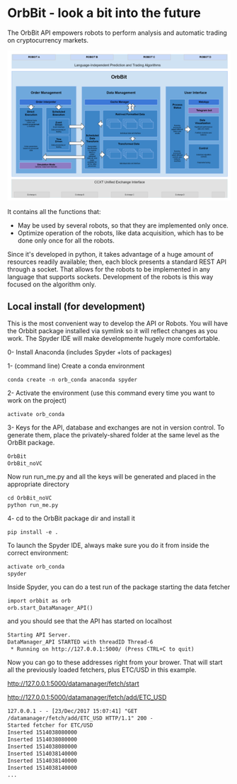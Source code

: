 OrbBit - look a bit into the future
===================================
The OrbBit API empowers robots to perform analysis and automatic trading on cryptocurrency markets.

![alt text](./docs/diagrams/OrbBit_Block_Diagram.png)

It contains all the functions that:
 - May be used by several robots, so that they are implemented only once. 
 - Optimize operation of the robots, like data acquisition, which has to be done only once for all the robots.

Since it's developed in python, it takes advantage of a huge amount of resources readily available; then, each block presents a standard REST API through a socket. That allows for the robots to be implemented in any language that supports sockets. Development of the robots is this way focused on the algorithm only.



Local install (for development)
------------------------------
This is the most convenient way to develop the API or Robots. You will have the Orbbit package installed via symlink so it will reflect changes as you work. The Spyder IDE will make developmente hugely more comfortable.

0- Install Anaconda (includes Spyder +lots of packages)

1- (command line) Create a conda environment 
```
conda create -n orb_conda anaconda spyder
```

2- Activate the environment (use this command every time you want to work on the project)
```
activate orb_conda
```

3- Keys for the API, database and exchanges are not in version control. To generate them, place the privately-shared folder at the same level as the OrbBit package.
```
OrbBit
OrbBit_noVC
```

Now run run_me.py and all the keys will be generated and placed in the appropriate directory
```
cd OrbBit_noVC
python run_me.py
```

4- cd to the OrbBit package dir and install it
```
pip install -e .
```




To launch the Spyder IDE, always make sure you do it from inside the correct environment:
```
activate orb_conda
spyder
```



Inside Spyder, you can do a test run of the package starting the data fetcher
```
import orbbit as orb
orb.start_DataManager_API()
```

and you should see that the API has started on localhost
```
Starting API Server.
DataManager_API STARTED with threadID Thread-6
 * Running on http://127.0.0.1:5000/ (Press CTRL+C to quit)
```


Now you can go to these addresses right from your brower. That will start all the previously loaded fetchers, plus ETC/USD in this example.

http://127.0.0.1:5000/datamanager/fetch/start

http://127.0.0.1:5000/datamanager/fetch/add/ETC_USD
```
127.0.0.1 - - [23/Dec/2017 15:07:41] "GET /datamanager/fetch/add/ETC_USD HTTP/1.1" 200 -
Started fetcher for ETC/USD
Inserted 1514038080000
Inserted 1514038080000
Inserted 1514038080000
Inserted 1514038140000
Inserted 1514038140000
Inserted 1514038140000
...
```
